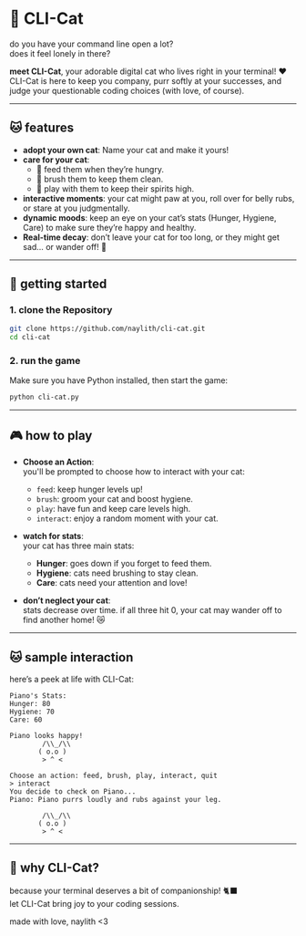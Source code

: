 # 🐾 CLI-Cat

do you have your command line open a lot?  
does it feel lonely in there?  

**meet CLI-Cat**, your adorable digital cat who lives right in your terminal! ❤️ 
CLI-Cat is here to keep you company, purr softly at your successes, and judge your questionable coding choices (with love, of course).  

---

## 🐱 features
- **adopt your own cat**: Name your cat and make it yours!  
- **care for your cat**:  
  - 🥗 feed them when they’re hungry.  
  - 🧼 brush them to keep them clean.  
  - 🎾 play with them to keep their spirits high.  
- **interactive moments**: your cat might paw at you, roll over for belly rubs, or stare at you judgmentally.  
- **dynamic moods**: keep an eye on your cat’s stats (Hunger, Hygiene, Care) to make sure they’re happy and healthy.  
- **Real-time decay**: don’t leave your cat for too long, or they might get sad… or wander off! 🥲  

---

## 🐾 getting started
### 1. clone the Repository
```bash
git clone https://github.com/naylith/cli-cat.git
cd cli-cat
```

### 2. run the game
Make sure you have Python installed, then start the game:
```bash
python cli-cat.py
```

---

## 🎮 how to play
- **Choose an Action**:  
  you'll be prompted to choose how to interact with your cat:  
  - `feed`: keep hunger levels up!  
  - `brush`: groom your cat and boost hygiene.  
  - `play`: have fun and keep care levels high.  
  - `interact`: enjoy a random moment with your cat.  

- **watch for stats**:  
  your cat has three main stats:  
  - **Hunger**: goes down if you forget to feed them.  
  - **Hygiene**: cats need brushing to stay clean.  
  - **Care**: cats need your attention and love!  

- **don’t neglect your cat**:  
  stats decrease over time. if all three hit 0, your cat may wander off to find another home! 😿  

---

## 🐱 sample interaction
here’s a peek at life with CLI-Cat:  

```plaintext
Piano's Stats:
Hunger: 80
Hygiene: 70
Care: 60

Piano looks happy!
        /\\_/\\  
       ( o.o ) 
        > ^ <

Choose an action: feed, brush, play, interact, quit
> interact
You decide to check on Piano...
Piano: Piano purrs loudly and rubs against your leg.

        /\\_/\\  
       ( o.o ) 
        > ^ <
```


---

## 🐾 why CLI-Cat?
because your terminal deserves a bit of companionship! 🐈‍⬛  
let CLI-Cat bring joy to your coding sessions.

made with love, naylith <3
